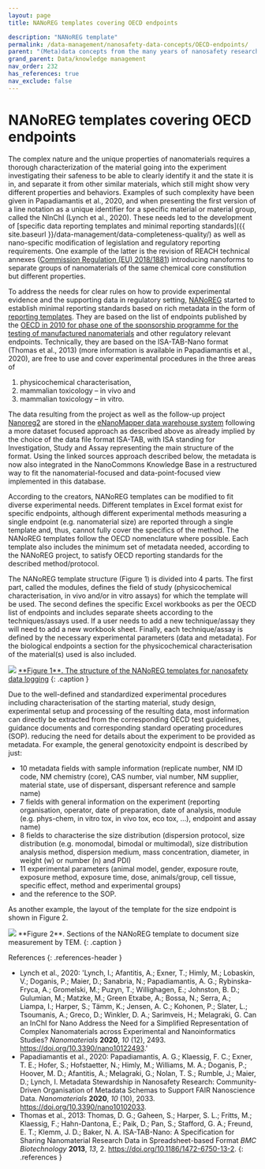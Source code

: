 ```yaml
---
layout: page
title: NANoREG templates covering OECD endpoints

description: "NANoREG template"
permalink: /data-management/nanosafety-data-concepts/OECD-endpoints/
parent: "(Meta)data concepts from the many years of nanosafety research"
grand_parent: Data/knowledge management
nav_order: 232
has_references: true
nav_exclude: false
---
```


#  NANoREG templates covering OECD endpoints
The complex nature and the unique properties of nanomaterials requires a thorough characterization of the material going into the experiment investigating their safeness to be able to clearly identify it and the state it is in, and separate it from other similar materials, which still might show very different properties and behaviors. Examples of such complexity have been given in Papadiamantis et al., 2020, and when presenting the first version of a line notation as a unique identifier for a specific material or material group, called the NInChI (Lynch et al., 2020). These needs led to the development of [specific data reporting templates and minimal reporting standards]({{ site.baseurl }}/data-management/data-completeness-quality/) as well as nano-specific modification of legislation and regulatory reporting requirements. One example of the latter is the revision of REACH technical annexes ([Commission Regulation (EU) 2018/1881](https://eur-lex.europa.eu/legal-content/EN/TXT/?uri=uriserv:OJ.L_.2018.308.01.0001.01.ENG)) introducing nanoforms to separate groups of nanomaterials of the same chemical core constitution but different properties. 

To address the needs for clear rules on how to provide experimental evidence and the supporting data in regulatory setting, [NANoREG](https://cordis.europa.eu/project/id/310584) started to establish minimal reporting standards based on rich metadata in the form of [reporting templates](https://www.rivm.nl/en/about-rivm/mission-and-strategy/international-affairs/international-projects/nanoreg/nanoreg-results-repository-sub-page-isa-tab-nano-templates). They are based on the list of endpoints published by the [OECD in 2010 for phase one of the sponsorship programme for the testing of manufactured nanomaterials](https://one.oecd.org/document/env/jm/mono(2010)46/en/pdf) and other regulatory relevant endpoints. Technically, they are based on the ISA-TAB-Nano format (Thomas et al., 2013) (more information is available in Papadiamantis et al., 2020), are free to use and cover experimental procedures in the three areas of 
1. physicochemical characterisation, 
2. mammalian toxicology – in vivo and 
3. mammalian toxicology – in vitro. 

The data resulting from the project as well as the follow-up project [Nanoreg2](https://cordis.europa.eu/project/id/646221) are stored in the [eNanoMapper data warehouse system](https://search.data.enanomapper.net/) following a more dataset focused approach as described above as already implied by the choice of the data file format ISA-TAB, with ISA standing for Investigation, Study and Assay representing the main structure of the format. Using the linked sources approach described below, the metadata is now also integrated in the NanoCommons Knowledge Base in a restructured way to fit the nanomaterial-focused and data-point-focused view implemented in this database. 

According to the creators, NANoREG templates can be modified to fit diverse experimental needs. Different templates in Excel format exist for specific endpoints, although different experimental methods measuring a single endpoint (e.g. nanomaterial size) are reported through a single template and, thus, cannot fully cover the specifics of the method.  The NANoREG templates follow the OECD nomenclature where possible. Each template also includes the minimum set of metadata needed, according to the NANoREG project, to satisfy OECD reporting standards for the described method/protocol.

The NANoREG template structure (Figure 1) is divided into 4 parts. The first part, called the modules, defines the field of study (physicochemical characterisation, in vivo and/or in vitro assays) for which the template will be used. The second defines the specific Excel workbooks as per the OECD list of endpoints and includes separate sheets according to the techniques/assays used. If a user needs to add a new technique/assay they will need to add a new workbook sheet. Finally, each technique/assay is defined by the necessary experimental parameters (data and metadata). For the biological endpoints a section for the physicochemical characterisation of the material(s) used is also included.

<img src="https://joint-research-centre.ec.europa.eu/sites/default/files/styles/oe_theme_medium_no_crop/public/2017-05/2_att18815.jpg?itok=C8VFq3q0"/>
<a href="https://joint-research-centre.ec.europa.eu/jrc-news-and-updates/harmonising-experimental-data-recording-environmental-health-and-safety-nanomaterials-2017-05-08_en">**Figure 1**. The structure of the NANoREG templates for nanosafety data logging</a>
{: .caption }

Due to the well-defined and standardized experimental procedures including characterisation of the starting material, study design, experimental setup and processing of the resulting data, most information can directly be extracted from the corresponding OECD test guidelines, guidance documents and corresponding standard operating procedures (SOP).  reducing the need for details about the experiment to be provided as metadata. For example, the general genotoxicity endpoint is described by just:
- 10 metadata fields with sample information (replicate number, NM ID code, NM chemistry (core), CAS number, vial number, NM supplier, material state,  use of dispersant, dispersant reference and sample name)
- 7 fields with general information on the experiment (reporting organisation, operator, date of preparation, date of analysis, module (e.g. phys-chem, in vitro tox, in vivo tox, eco tox, …), endpoint and assay name)
- 8 fields to characterise the size distribution (dispersion protocol, size distribution (e.g. monomodal, bimodal or multimodal), size distribution analysis method, dispersion medium, mass concentration, diameter, in weight (w) or number (n) and PDI)
- 11 experimental parameters (animal model, gender, exposure route, exposure method, exposure time, dose, animals/group, cell tissue, specific effect, method and experimental groups)
- and the reference to the SOP. 

As another example, the layout of the template for the size endpoint is shown in Figure 2.

<img src="{{ site.baseurl }}/images/data-management/metadata-concepts/NANoREG-size-TEM.png"/>
**Figure 2**. Sections of the NANoREG template to document size measurement by TEM.
{: .caption }

References
{: .references-header }
- Lynch et al., 2020: 'Lynch, I.; Afantitis, A.; Exner, T.; Himly, M.; Lobaskin, V.; Doganis, P.; Maier, D.; Sanabria, N.; Papadiamantis, A. G.; Rybinska-Fryca, A.; Gromelski, M.; Puzyn, T.; Willighagen, E.; Johnston, B. D.; Gulumian, M.; Matzke, M.; Green Etxabe, A.; Bossa, N.; Serra, A.; Liampa, I.; Harper, S.; Tämm, K.; Jensen, A. C.; Kohonen, P.; Slater, L.; Tsoumanis, A.; Greco, D.; Winkler, D. A.; Sarimveis, H.; Melagraki, G. Can an InChI for Nano Address the Need for a Simplified Representation of Complex Nanomaterials across Experimental and Nanoinformatics Studies? <i>Nanomaterials</i> <b>2020</b>, <i>10</i> (12), 2493. <a href="https://doi.org/10.3390/nano10122493">https://doi.org/10.3390/nano10122493</a>.'
- Papadiamantis et al., 2020: Papadiamantis, A. G.; Klaessig, F. C.; Exner, T. E.; Hofer, S.; Hofstaetter, N.; Himly, M.; Williams, M. A.; Doganis, P.; Hoover, M. D.; Afantitis, A.; Melagraki, G.; Nolan, T. S.; Rumble, J.; Maier, D.; Lynch, I. Metadata Stewardship in Nanosafety Research: Community-Driven Organisation of Metadata Schemas to Support FAIR Nanoscience Data. <i>Nanomaterials</i> <b>2020</b>, <i>10</i> (10), 2033. <a href="https://doi.org/10.3390/nano10102033">https://doi.org/10.3390/nano10102033</a>.
- Thomas et al., 2013: Thomas, D. G.; Gaheen, S.; Harper, S. L.; Fritts, M.; Klaessig, F.; Hahn-Dantona, E.; Paik, D.; Pan, S.; Stafford, G. A.; Freund, E. T.; Klemm, J. D.; Baker, N. A. ISA-TAB-Nano: A Specification for Sharing Nanomaterial Research Data in Spreadsheet-based Format <i>BMC Biotechnology</i> <b>2013</b>, <i>13</i>, 2. <a href="https://doi.org/10.1186/1472-6750-13-2">https://doi.org/10.1186/1472-6750-13-2</a>.
{: .references }
